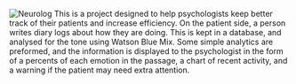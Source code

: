 ![Neurolog](https://i.imgur.com/1fvfgF0.png)
This is a project designed to help psychologists keep better track of their patients and increase efficiency. On the patient side, a person writes diary logs about how they are doing. This is kept in a database, and analysed for the tone using Watson Blue Mix. Some simple analytics are preformed, and the information is displayed to the psychologist in the form of a percents of each emotion in the passage, a chart of recent activity, and a warning if the patient may need extra attention.
